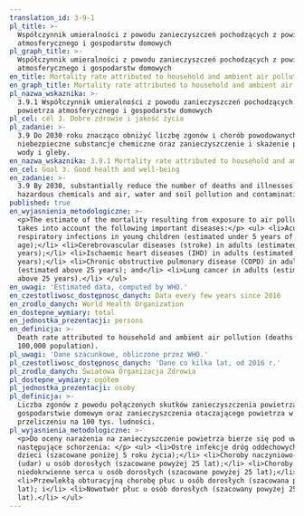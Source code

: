 ```yaml
---
translation_id: 3-9-1
pl_title: >-
  Współczynnik umieralności z powodu zanieczyszczeń pochodzących z powietrza
  atmosferycznego i gospodarstw domowych
pl_graph_title: >-
  Współczynnik umieralności z powodu zanieczyszczeń pochodzących z powietrza
  atmosferycznego i gospodarstw domowych
en_title: Mortality rate attributed to household and ambient air pollution
en_graph_title: Mortality rate attributed to household and ambient air pollution
pl_nazwa_wskaznika: >-
  3.9.1 Współczynnik umieralności z powodu zanieczyszczeń pochodzących z
  powietrza atmosferycznego i gospodarstw domowych
pl_cel: cel 3. Dobre zdrowie i jakość życia
pl_zadanie: >-
  3.9 Do 2030 roku znacząco obniżyć liczbę zgonów i chorób powodowanych przez
  niebezpieczne substancje chemiczne oraz zanieczyszczenie i skażenie powietrza,
  wody i gleby.
en_nazwa_wskaznika: 3.9.1 Mortality rate attributed to household and ambient air pollution
en_cel: Goal 3. Good health and well-being
en_zadanie: >-
  3.9 By 2030, substantially reduce the number of deaths and illnesses from
  hazardous chemicals and air, water and soil pollution and contamination
published: true
en_wyjasnienia_metodologiczne: >-
  <p>The estimate of the mortality resulting from exposure to air pollution
  takes into account the following important diseases:</p> <ul> <li>Acute
  respiratory infections in young children (estimated under 5 years of
  age);</li> <li>Cerebrovascular diseases (stroke) in adults (estimated above 25
  years);</li> <li>Ischaemic heart diseases (IHD) in adults (estimated above 25
  years);</li> <li>Chronic obstructive pulmonary disease (COPD) in adults
  (estimated above 25 years); and</li> <li>Lung cancer in adults (estimated
  above 25 years).</li> </ul>
en_uwagi: 'Estimated data, computed by WHO.'
en_czestotliwosc_dostępnosc_danych: Data every few years since 2016
en_zrodlo_danych: World Health Organization
en_dostepne_wymiary: total
en_jednostka_prezentacji: persons
en_definicja: >-
  Death rate attributed to household and ambient air pollution (deaths per
  100,000 population).
pl_uwagi: 'Dane szacunkowe, obliczone przez WHO.'
pl_czestotliwosc_dostępnosc_danych: 'Dane co kilka lat, od 2016 r.'
pl_zrodlo_danych: Światowa Organizacja Zdrowia
pl_dostepne_wymiary: ogółem
pl_jednostka_prezentacji: osoby
pl_definicja: >-
  Liczba zgonów z powodu połączonych skutków zanieczyszczenia powietrza w
  gospodarstwie domowym oraz zanieczyszczenia otaczającego powietrza w
  przeliczeniu na 100 tys. ludności.
pl_wyjasnienia_metodologiczne: >-
  <p>Do oceny narażenia na zanieczyszczenie powietrza bierze się pod uwagę
  następujące schorzenia: </p> <ul> <li>Ostre infekcje dróg oddechowych u małych
  dzieci (szacowane poniżej 5 roku życia);</li> <li>Choroby naczyniowo-mózgowe
  (udar) u osób dorosłych (szacowane powyżej 25 lat);</li> <li>Choroby
  niedokrwienne serca u osób dorosłych (szacowane powyżej 25 lat);</li>
  <li>Przewlekłą obturacyjną chorobę płuc u osób dorosłych (szacowana powyżej 25
  lat); i</li> <li>Nowotwór płuc u osób dorosłych (szacowany powyżej 25
  lat).</li> </ul>
---
```

